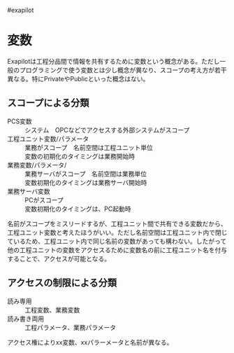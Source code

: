 #exapilot 
# 変数
Exapilotは工程分品間で情報を共有するために変数という概念がある。ただし一般のプログラミングで使う変数とは少し概念が異なり、スコープの考え方が若干異なる。特にPrivateやPublicといった概念はない。

## スコープによる分類
<dl>
	<dt>PCS変数</dt>
	<dd>システム　OPCなどでアクセスする外部システムがスコープ</dd>
	<dt>工程ユニット変数/パラメータ</dt>
	<dd>業務がスコープ　名前空間は工程ユニット単位<br>
		変数の初期化のタイミングは業務開始時</dd>
	<dt>業務変数/パラメータ/</dt>
	<dd>業務サーバがスコープ　名前空間は業務単位<br>
		変数初期化のタイミングは業務サーバ開始時</dd>
	<dt>業務サーバ変数</dt>
	<dd>PCがスコープ<br>変数初期化のタイミングは、PC起動時</dd>
</dl>
名前がスコープをミスリードするが、工程ユニット間で共有できる変数だから、工程ユニット変数と考えたほうがいい。ただし名前空間は工程ユニット内で閉じているため、工程ユニット内で同じ名前の変数があっても構わない。したがって他の工程ユニットの変数をアクセスるために変数名の前に工程ユニット名を付与することで、アクセスが可能となる。

## アクセスの制限による分類
<dl>
	<dt> 読み専用</dt>
	<dd>工程変数、業務変数</dd>
	<dt>読み書き両用</dt>
	<dd>工程パラメータ、業務パラメータ</dd>
</dl>
アクセス権によりxx変数、xxパラーメータと名前が異なる。

## 
